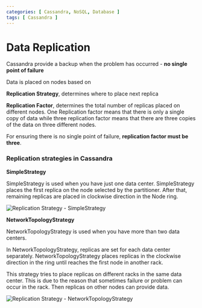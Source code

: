 ```yaml
---
categories: [ Cassandra, NoSQL, Database ]
tags: [ Cassandra ]
---
```



# Data Replication

Cassandra provide a backup when the problem has occurred - **no single point of failure**

Data is placed on nodes based on

**Replication Strategy**, determines where to place next replica

**Replication Factor**, determines the total number of replicas placed on different nodes. One Replication factor means that there is only a single copy of data while three replication factor means that there are three copies of the data on three different nodes.

For ensuring there is no single point of failure, **replication factor must be three**.

### Replication strategies in Cassandra

**SimpleStrategy**

SimpleStrategy is used when you have just one data center. SimpleStrategy places the first replica on the node selected by the partitioner. After that, remaining replicas are placed in clockwise direction in the Node ring.

![Replication Strategy - SimpleStrategy](https://platform-ops.tech/assets/img/replication_strategy_simple_strategy.png)

**NetworkTopologyStrategy**

NetworkTopologyStrategy is used when you have more than two data centers.

In NetworkTopologyStrategy, replicas are set for each data center separately. NetworkTopologyStrategy places replicas in the clockwise direction in the ring until reaches the first node in another rack.

This strategy tries to place replicas on different racks in the same data center. This is due to the reason that sometimes failure or problem can occur in the rack. Then replicas on other nodes can provide data.

![Replication Strategy - NetworkTopologyStrategy](./replication_strategy_network_topology_strategy.png)